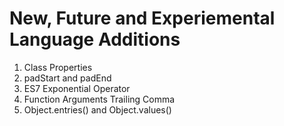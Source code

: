 # New, Future and Experiemental Language Additions

1. Class Properties
2. padStart and padEnd
3. ES7 Exponential Operator
4. Function Arguments Trailing Comma
5. Object.entries() and Object.values()
